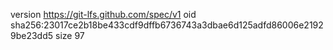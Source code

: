 version https://git-lfs.github.com/spec/v1
oid sha256:23017ce2b18be433cdf9dffb6736743a3dbae6d125adfd86006e21929be23dd5
size 97
